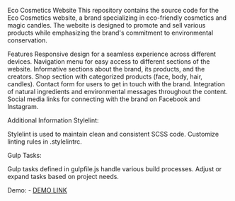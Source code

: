 Eco Cosmetics Website
This repository contains the source code for the Eco Cosmetics website, a brand specializing in eco-friendly cosmetics and magic candles. The website is designed to promote and sell various products while emphasizing the brand's commitment to environmental conservation.

Features
Responsive design for a seamless experience across different devices.
Navigation menu for easy access to different sections of the website.
Informative sections about the brand, its products, and the creators.
Shop section with categorized products (face, body, hair, candles).
Contact form for users to get in touch with the brand.
Integration of natural ingredients and environmental messages throughout the content.
Social media links for connecting with the brand on Facebook and Instagram.

Additional Information
Stylelint:

Stylelint is used to maintain clean and consistent SCSS code. Customize linting rules in .stylelintrc.

Gulp Tasks:

Gulp tasks defined in gulpfile.js handle various build processes. Adjust or expand tasks based on project needs.

Demo:
    - [DEMO LINK](https://<your_account>.github.io/<repo_name>/)
